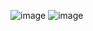![image](https://user-images.githubusercontent.com/57319180/193356818-b63ac92f-0ae7-4d3a-91dc-874254f8a3bb.png)
![image](https://user-images.githubusercontent.com/57319180/193357049-43521690-a33a-4f89-921a-faeb53b110af.png)
